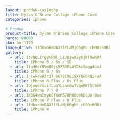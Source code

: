 ```yaml
---
layout: produk-casinghp
title: Dylan O'Brien Collage iPhone Case
categories: iphone

# Produk
product-title: Dylan O'Brien Collage iPhone Case
harga: 90000
sku: hn-1179
image-drive: 1IdhxoHmDAX7lYLaMj66gMc_chB0z60Bi
gallery:
  - url: 1tvNQLIYgVvRWl_LIJ0IwA2yKjKfOwKRf
    title: iPhone 5 / 5s / SE
  - url: 1tnJ6eYBVm00js5FB3EvAYDkcSwgg4cmJ
    title: iPhone 6 / 6s
  - url: 1_Fwkdw93r3T_6GTSC9EI9XYKwbRQi-aA
    title: iPhone 6 Plus / 6s Plus
  - url: 1Ujvqo7miiTLoaYLsnxdw7VqoEKfht5n0
    title: iPhone 7 / 8
  - url: 1K3K4wmImyUEfXoM570MOBdehEoUU-9wa
    title: iPhone 7 Plus / 8 Plus
  - url: 1IdhxoHmDAX7lYLaMj66gMc_chB0z60Bi
    title: iPhone X
---
```

